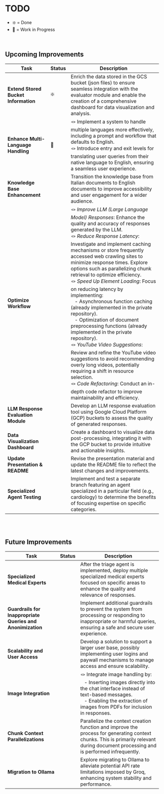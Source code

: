 # TODO

- ❇️ = Done 
- 🚸 = Work in Progress

<br>

## **Upcoming Improvements**

| **Task**                        | **Status** | **Description**                                                                                                                                                           |
|----------------------------------|------------|---------------------------------------------------------------------------------------------------------------------------------------------------------------------------|
| **Extend Stored Bucket Information** | ❇️         | Enrich the data stored in the GCS bucket (json files) to ensure seamless integration with the evaluator module and enable the creation of a comprehensive dashboard for data visualization and analysis. |
| **Enhance Multi-Language Handling** | 🚸         | 🪢 Implement a system to handle multiple languages more effectively, including a prompt and workflow that defaults to English. <br> 🪢 Introduce entry and exit levels for translating user queries from their native language to English, ensuring a seamless user experience. |
| **Knowledge Base Enhancement** |         | Transition the knowledge base from Italian documents to English documents to improve accessibility and user engagement for a wider audience. |
| **Optimize Workflow** |         | 🪢 *Improve LLM (Large Language Model) Responses*: Enhance the quality and accuracy of responses generated by the LLM. <br> 🪢 *Reduce Response Latency*: Investigate and implement caching mechanisms or store frequently accessed web crawling sites to minimize response times. Explore options such as parallelizing chunk retrieval to optimize efficiency. <br> 🪢 *Speed Up Element Loading*: Focus on reducing latency by implementing: <br> &nbsp;&nbsp; - Asynchronous function caching (already implemented in the private repository). <br> &nbsp;&nbsp; - Optimization of document preprocessing functions (already implemented in the private repository). <br> 🪢 *YouTube Video Suggestions*: Review and refine the YouTube video suggestions to avoid recommending overly long videos, potentially requiring a shift in resource selection. <br> 🪢 *Code Refactoring*: Conduct an in-depth code refactor to improve maintainability and efficiency.
| **LLM Response Evaluation Module** |         | Develop an LLM response evaluation tool using Google Cloud Platform (GCP) buckets to assess the quality of generated responses. |
| **Data Visualization Dashboard** |         | Create a dashboard to visualize data post-processing, integrating it with the GCP bucket to provide intuitive and actionable insights. |
| **Update Presentation & README** |         | Revise the presentation material and update the README file to reflect the latest changes and improvements.                 |
| **Specialized Agent Testing** |         | Implement and test a separate branch featuring an agent specialized in a particular field (e.g., cardiology) to determine the benefits of focusing expertise on specific categories. |

<br><br>

## **Future Improvements**

| **Task**                        | **Status** | **Description**                                                                                                                                                           |
|----------------------------------|------------|---------------------------------------------------------------------------------------------------------------------------------------------------------------------------|
| **Specialized Medical Experts** |         | After the triage agent is implemented, deploy multiple specialized medical experts focused on specific areas to enhance the quality and relevance of responses. |
| **Guardrails for Inappropriate Queries and Anonimization** |         | Implement additional guardrails to prevent the system from processing or responding to inappropriate or harmful queries, ensuring a safe and secure user experience. |
| **Scalability and User Access** |         | Develop a solution to support a larger user base, possibly implementing user logins and paywall mechanisms to manage access and ensure scalability. |
| **Image Integration** |         | 🪢 Integrate image handling by: <br> &nbsp;&nbsp; - Inserting images directly into the chat interface instead of text-based messages.<br> &nbsp;&nbsp; - Enabling the extraction of images from PDFs for inclusion in responses. |
| **Chunk Context Parallelizations** |         | Parallelize the context creation function and improve the process for generating context chunks. This is primarily relevant during document processing and is performed infrequently. |
| **Migration to Ollama** |         | Explore migrating to Ollama to alleviate potential API rate limitations imposed by Groq, enhancing system stability and performance. |